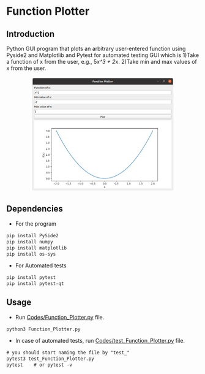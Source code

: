 # Function Plotter

## Introduction
Python GUI program that plots an arbitrary user-entered function using Pyside2 and Matplotlib
and Pytest for automated testing
GUI which is 1)Take a function of x from the user, e.g., 5*x^3 + 2*x.
             2)Take min and max values of x from the user.

<p align="center">
  <img height="300" src="Imgs/example0.png">
</p>

## Dependencies
* For the program 
```python3
pip install PySide2
pip install numpy
pip install matplotlib
pip install os-sys
```
* For Automated tests
```python3
pip install pytest
pip install pytest-qt
```

## Usage

* Run [Codes/Function_Plotter.py](Codes/Function_Plotter.py) file.
```python3
python3 Function_Plotter.py
```
* In case of automated tests, run [Codes/test_Function_Plotter.py](Codes/test_Function_Plotter.py) file.
```python3
# you should start naming the file by "test_"
pytest3 test_Function_Plotter.py
pytest    # or pytest -v
```
